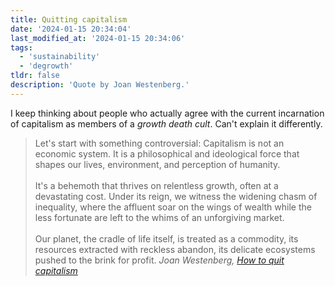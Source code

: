 ```yaml
---
title: Quitting capitalism
date: '2024-01-15 20:34:04'
last_modified_at: '2024-01-15 20:34:06'
tags:
  - 'sustainability'
  - 'degrowth'
tldr: false
description: 'Quote by Joan Westenberg.'
---
```

I keep thinking about people who actually agree with the current incarnation of capitalism as members of a _growth death cult_. Can't explain it differently.

> Let's start with something controversial: Capitalism is not an economic system. It is a philosophical and ideological force that shapes our lives, environment, and perception of humanity.
> <br><br>
> It's a behemoth that thrives on relentless growth, often at a devastating cost. Under its reign, we witness the widening chasm of inequality, where the affluent soar on the wings of wealth while the less fortunate are left to the whims of an unforgiving market.
> <br><br>
> Our planet, the cradle of life itself, is treated as a commodity, its resources extracted with reckless abandon, its delicate ecosystems pushed to the brink for profit.
> <cite>Joan Westenberg, [_How to quit capitalism_](https://joanwestenberg.com/blog/how-to-quit-capitalism)</cite>